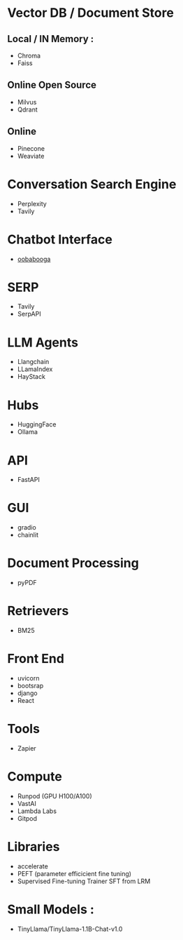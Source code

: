 # Vector DB / Document Store
## Local / IN Memory : 
- Chroma
- Faiss

## Online Open Source
- Milvus
- Qdrant

## Online
- Pinecone
- Weaviate

# Conversation Search Engine
- Perplexity
- Tavily

# Chatbot Interface
- [oobabooga](https://github.com/oobabooga/text-generation-webui)

# SERP
- Tavily
- SerpAPI

# LLM Agents
- Llangchain
- LLamaIndex
- HayStack

# Hubs
- HuggingFace
- Ollama

# API
- FastAPI

# GUI
- gradio
- chainlit

# Document Processing
- pyPDF

# Retrievers 
- BM25
  
# Front End
- uvicorn
- bootsrap
- django
- React

# Tools
- Zapier

# Compute
- Runpod (GPU H100/A100)
- VastAI
- Lambda Labs
- Gitpod

# Libraries 
- accelerate
- PEFT (parameter efficicient fine tuning)
- Supervised Fine-tuning Trainer SFT from LRM
  
# Small Models : 
- TinyLlama/TinyLlama-1.1B-Chat-v1.0
